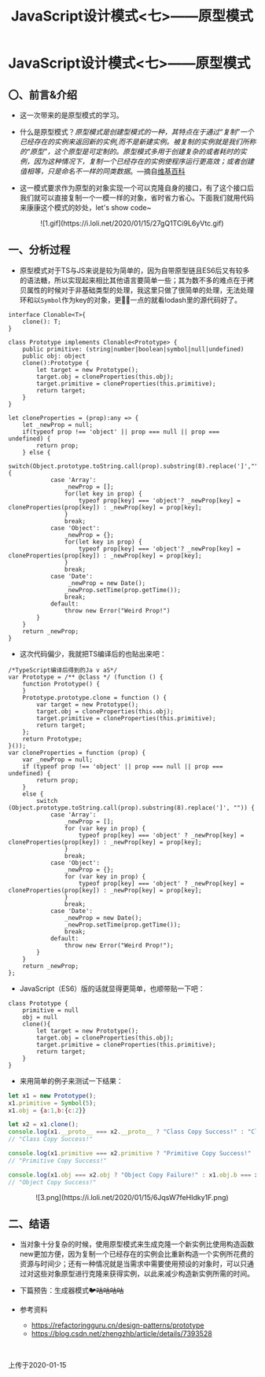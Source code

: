 ﻿---
title: JavaScript设计模式<七>——原型模式
tags: 
      - JavaScript
      - 设计模式
      - TypeScript
---

JavaScript设计模式<七>——原型模式
=================================

〇、前言&介绍
--------------

- 这一次带来的是原型模式的学习。<!--more-->

- 什么是原型模式？*原型模式是创建型模式的一种，其特点在于通过“复制”一个已经存在的实例来返回新的实例,而不是新建实例。被复制的实例就是我们所称的“原型”，这个原型是可定制的。原型模式多用于创建复杂的或者耗时的实例，因为这种情况下，复制一个已经存在的实例使程序运行更高效；或者创建值相等，只是命名不一样的同类数据*。—摘自[维基百科][1]

- 这一模式要求作为原型的对象实现一个可以克隆自身的接口，有了这个接口后我们就可以直接复制一个一模一样的对象，省时省力省心。下面我们就用代码来康康这个模式的妙处，let's show code~

<center>![1.gif](https://i.loli.net/2020/01/15/27gQ1TCi9L6yVtc.gif)</center>


一、分析过程
-------------------------

- 原型模式对于TS与JS来说是较为简单的，因为自带原型链且ES6后又有较多的语法糖，所以实现起来相比其他语言要简单一些；其为数不多的难点在于拷贝属性的时候对于非基础类型的处理，我这里只做了很简单的处理，无法处理环和以`Symbol`作为key的对象，更🐂🍺一点的就看lodash里的源代码好了。

```
interface Clonable<T>{
    clone(): T;
} 

class Prototype implements Clonable<Prototype> {
    public primitive: (string|number|boolean|symbol|null|undefined)
    public obj: object
    clone():Prototype {
        let target = new Prototype();
        target.obj = cloneProperties(this.obj);
        target.primitive = cloneProperties(this.primitive);
        return target;
    }
}

let cloneProperties = (prop):any => {
    let _newProp = null;
    if(typeof prop !== 'object' || prop === null || prop === undefined) {
        return prop;
    } else {
        switch(Object.prototype.toString.call(prop).substring(8).replace(']',"")) {
            case 'Array':
                _newProp = [];
                for(let key in prop) {
                    typeof prop[key] === 'object'? _newProp[key] = cloneProperties(prop[key]) : _newProp[key] = prop[key];
                }
                break;
            case 'Object':
                _newProp = {};
                for(let key in prop) {
                    typeof prop[key] === 'object'? _newProp[key] = cloneProperties(prop[key]) : _newProp[key] = prop[key];
                }
                break;
            case 'Date':
                 _newProp = new Date();
                _newProp.setTime(prop.getTime());
                break;
            default:    
                throw new Error("Weird Prop!")
        }   
    }
    return _newProp;
}
```

- 这次代码偏少，我就把TS编译后的也贴出来吧：

```
/*TypeScript编译后得到的Ja v aS*/
var Prototype = /** @class */ (function () {
    function Prototype() {
    }
    Prototype.prototype.clone = function () {
        var target = new Prototype();
        target.obj = cloneProperties(this.obj);
        target.primitive = cloneProperties(this.primitive);
        return target;
    };
    return Prototype;
}());
var cloneProperties = function (prop) {
    var _newProp = null;
    if (typeof prop !== 'object' || prop === null || prop === undefined) {
        return prop;
    }
    else {
        switch (Object.prototype.toString.call(prop).substring(8).replace(']', "")) {
            case 'Array':
                _newProp = [];
                for (var key in prop) {
                    typeof prop[key] === 'object' ? _newProp[key] = cloneProperties(prop[key]) : _newProp[key] = prop[key];
                }
                break;
            case 'Object':
                _newProp = {};
                for (var key in prop) {
                    typeof prop[key] === 'object' ? _newProp[key] = cloneProperties(prop[key]) : _newProp[key] = prop[key];
                }
                break;
            case 'Date':
                _newProp = new Date();
                _newProp.setTime(prop.getTime());
                break;
            default:
                throw new Error("Weird Prop!");
        }
    }
    return _newProp;
};

```

- JavaScript（ES6）版的话就显得更简单，也顺带贴一下吧：

```
class Prototype {
    primitive = null
    obj = null
    clone(){
        let target = new Prototype();
        target.obj = cloneProperties(this.obj);
        target.primitive = cloneProperties(this.primitive);
        return target;
    }
}
```

- 来用简单的例子来测试一下结果：

```JavaScript
let x1 = new Prototype();
x1.primitive = Symbol(5);
x1.obj = {a:1,b:{c:2}}

let x2 = x1.clone();
console.log(x1.__proto__ === x2.__proto__ ? "Class Copy Success!" : "Class Copy Failure!")
// "Class Copy Success!"

console.log(x1.primitive === x2.primitive ? "Primitive Copy Success!" : "Primitive Copy Failure!")
// "Primitive Copy Success!" 

console.log(x1.obj === x2.obj ? "Object Copy Failure!" : x1.obj.b === x2.obj.b ? "Object Copy Failure!" : "Object Copy Success!")
// "Object Copy Success!"
```

<center>![3.png](https://i.loli.net/2020/01/15/6JqsW7feHIdky1F.png)</center>


二、结语
-------------------------

- 当对象十分复杂的时候，使用原型模式来生成克隆一个新实例比使用构造函数new更加方便，因为复制一个已经存在的实例会比重新构造一个实例所花费的资源与时间少；还有一种情况就是当需求中需要使用预设的对象时，可以只通过对这些对象原型进行克隆来获得实例，以此来减少构造新实例所需的时间。

- 下篇预告：生成器模式~~🐦咕咕咕咕~~

- 参考资料
    - https://refactoringguru.cn/design-patterns/prototype
    - https://blog.csdn.net/zhengzhb/article/details/7393528
<br>

上传于2020-01-15


  [1]: https://zh.wikipedia.org/zh-hans/%E5%8E%9F%E5%9E%8B%E6%A8%A1%E5%BC%8F